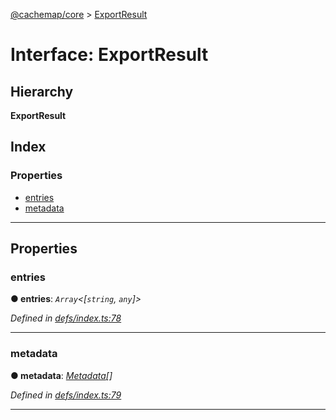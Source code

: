[@cachemap/core](../README.md) > [ExportResult](../interfaces/exportresult.md)

# Interface: ExportResult

## Hierarchy

**ExportResult**

## Index

### Properties

* [entries](exportresult.md#entries)
* [metadata](exportresult.md#metadata)

---

## Properties

<a id="entries"></a>

###  entries

**● entries**: *`Array`<[`string`, `any`]>*

*Defined in [defs/index.ts:78](https://github.com/dylanaubrey/cachemap/blob/58bca6e/packages/core/src/defs/index.ts#L78)*

___
<a id="metadata"></a>

###  metadata

**● metadata**: *[Metadata](metadata.md)[]*

*Defined in [defs/index.ts:79](https://github.com/dylanaubrey/cachemap/blob/58bca6e/packages/core/src/defs/index.ts#L79)*

___

